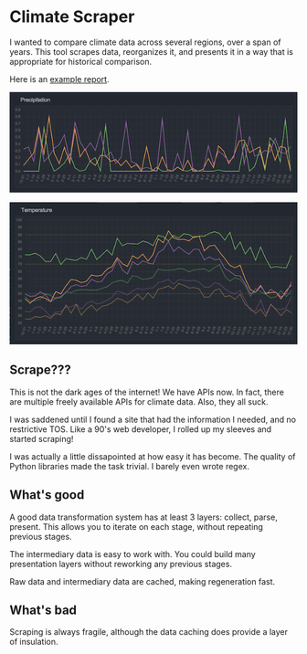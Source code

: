 # Climate Scraper
I wanted to compare climate data across several regions, over a span of years.  This tool scrapes data, reorganizes it, and presents it in a way that is appropriate for historical comparison.

Here is an [example report](./Report_2016-03-08.html).

[![Alt text](./screen_shot_precip.png "Precipitation")](./Report_2016-03-08.html)

[![Alt text](./screen_shot_temp.png "Temperature")](./Report_2016-03-08.html)

## Scrape???
This is not the dark ages of the internet!  We have APIs now.  In fact, there are multiple freely available APIs for climate data.  Also, they all suck.

I was saddened until I found a site that had the information I needed, and no restrictive TOS.  Like a 90's web developer, I rolled up my sleeves and started scraping!

I was actually a little dissapointed at how easy it has become.  The quality of Python libraries made the task trivial.  I barely even wrote regex.


## What's good
A good data transformation system has at least 3 layers: collect, parse, present.  This allows you to iterate on each stage, without repeating previous stages.

The intermediary data is easy to work with.  You could build many presentation layers without reworking any previous stages.

Raw data and intermediary data are cached, making regeneration fast.

## What's bad
Scraping is always fragile, although the data caching does provide a layer of insulation.

